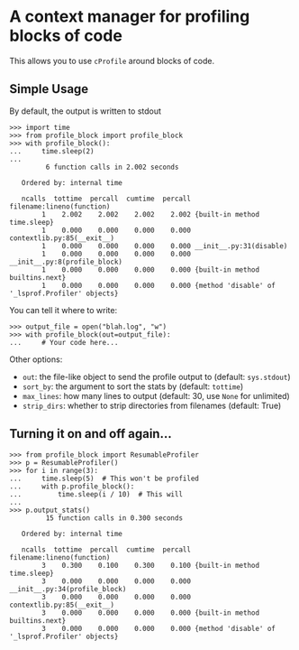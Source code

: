 # A context manager for profiling blocks of code

This allows you to use `cProfile` around blocks of code.


## Simple Usage

By default, the output is written to stdout

```
>>> import time
>>> from profile_block import profile_block
>>> with profile_block():
...     time.sleep(2)
... 
         6 function calls in 2.002 seconds

   Ordered by: internal time

   ncalls  tottime  percall  cumtime  percall filename:lineno(function)
        1    2.002    2.002    2.002    2.002 {built-in method time.sleep}
        1    0.000    0.000    0.000    0.000 contextlib.py:85(__exit__)
        1    0.000    0.000    0.000    0.000 __init__.py:31(disable)
        1    0.000    0.000    0.000    0.000 __init__.py:8(profile_block)
        1    0.000    0.000    0.000    0.000 {built-in method builtins.next}
        1    0.000    0.000    0.000    0.000 {method 'disable' of '_lsprof.Profiler' objects}
```

You can tell it where to write:

```
>>> output_file = open("blah.log", "w")
>>> with profile_block(out=output_file):
...     # Your code here...
```

Other options:
- `out`: the file-like object to send the profile output to (default: `sys.stdout`)
- `sort_by`: the argument to sort the stats by (default: `tottime`)
- `max_lines`: how many lines to output (default: 30, use `None` for unlimited)
- `strip_dirs`: whether to strip directories from filenames (default: True)


## Turning it on and off again...

```
>>> from profile_block import ResumableProfiler
>>> p = ResumableProfiler()
>>> for i in range(3):
...     time.sleep(5)  # This won't be profiled
...     with p.profile_block():
...         time.sleep(i / 10)  # This will
... 
>>> p.output_stats()
         15 function calls in 0.300 seconds

   Ordered by: internal time

   ncalls  tottime  percall  cumtime  percall filename:lineno(function)
        3    0.300    0.100    0.300    0.100 {built-in method time.sleep}
        3    0.000    0.000    0.000    0.000 __init__.py:34(profile_block)
        3    0.000    0.000    0.000    0.000 contextlib.py:85(__exit__)
        3    0.000    0.000    0.000    0.000 {built-in method builtins.next}
        3    0.000    0.000    0.000    0.000 {method 'disable' of '_lsprof.Profiler' objects}
```
